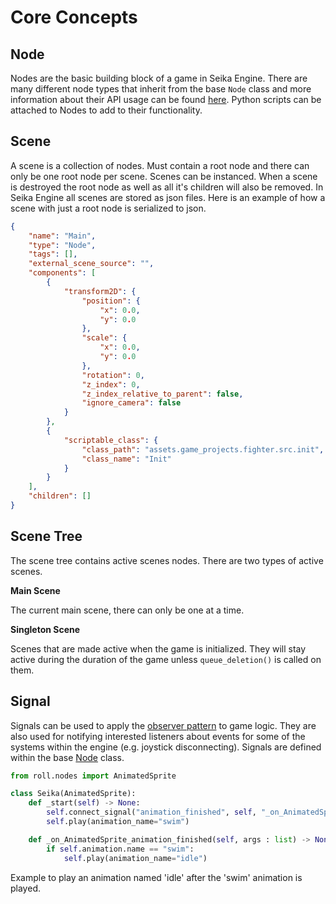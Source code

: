 # Core Concepts

## Node

Nodes are the basic building block of a game in Seika Engine.  There are many different node types that inherit from the base `Node` class and more information about their API usage can be found [here](../python_api/node.md).  Python scripts can be attached to Nodes to add to their functionality.

## Scene

A scene is a collection of nodes.  Must contain a root node and there can only be one root node per scene.  Scenes can be instanced.  When a scene is destroyed the root node as well as all it's children will also be removed.  In Seika Engine all scenes are stored as json files.  Here is an example of how a scene with just a root node is serialized to json.

```json
{
    "name": "Main",
    "type": "Node",
    "tags": [],
    "external_scene_source": "",
    "components": [
    	{
            "transform2D": {
                "position": {
                    "x": 0.0,
                    "y": 0.0
                },
                "scale": {
                    "x": 0.0,
                    "y": 0.0
                },
                "rotation": 0,
                "z_index": 0,
                "z_index_relative_to_parent": false,
                "ignore_camera": false
            }
        },
        {
            "scriptable_class": {
                "class_path": "assets.game_projects.fighter.src.init",
                "class_name": "Init"
            }
        }
    ],
    "children": []
}

```

## Scene Tree

The scene tree contains active scenes nodes.  There are two types of active scenes.

**Main Scene** 

The current main scene, there can only be one at a time.
 
**Singleton Scene**

Scenes that are made active when the game is initialized.  They will stay active during the duration of the game unless `queue_deletion()` is called on them.

## Signal

Signals can be used to apply the [observer pattern](https://en.wikipedia.org/wiki/Observer_pattern) to game logic.  They are also used for notifying interested listeners about events for some of the systems within the engine (e.g. joystick disconnecting). Signals are defined within the base [Node](../python_api/node.md#methods) class.

```python
from roll.nodes import AnimatedSprite

class Seika(AnimatedSprite):
	def _start(self) -> None:
		self.connect_signal("animation_finished", self, "_on_AnimatedSprite_animation_finished")
		self.play(animation_name="swim")

	def _on_AnimatedSprite_animation_finished(self, args : list) -> None:
		if self.animation.name == "swim":
			self.play(animation_name="idle")
```

Example to play an animation named 'idle' after the 'swim' animation is played.
